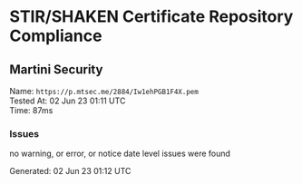 # STIR/SHAKEN Certificate Repository Compliance

## Martini Security

Name: `https://p.mtsec.me/2884/Iw1ehPGB1F4X.pem`\
Tested At: 02 Jun 23 01:11 UTC\
Time: 87ms

### Issues

no warning, or error, or notice date level issues were found

Generated: 02 Jun 23 01:12 UTC
